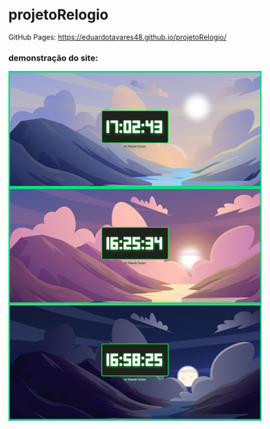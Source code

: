 # projetoRelogio

GitHub Pages: https://eduardotavares48.github.io/projetoRelogio/

### demonstração do site:

![](demonstracaoCompleta.png)
